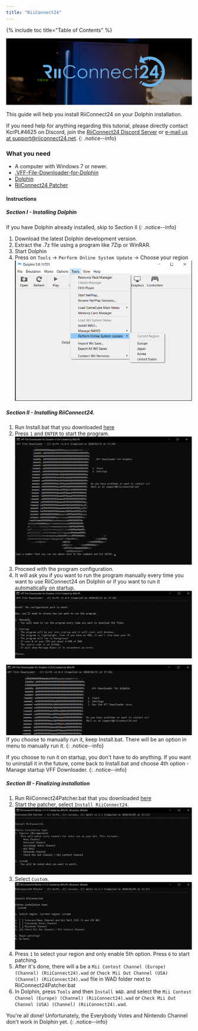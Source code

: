 ```yaml
---
title: "RiiConnect24"
---
```


{% include toc title="Table of Contents" %}

![RiiConnect24 Logo](/images/WiiRC24Logo.jpg)

This guide will help you install RiiConnect24 on your Dolphin installation.

If you need help for anything regarding this tutorial, please directly contact KcrPL#4625 on Discord, join the [RiiConnect24 Discord Server](https://discord.gg/b4Y7jfD) or [e-mail us at support@riiconnect24.net](mailto:support@riiconnect24.net).
{: .notice--info}

### What you need
* A computer with Windows 7 or newer.
* [.VFF-File-Downloader-for-Dolphin](https://github.com/RiiConnect24/.VFF-File-Downloader-for-Dolphin/releases)
* [Dolphin](https://dolphin-emu.org/download/) 
* [RiiConnect24 Patcher](https://github.com/RiiConnect24/RiiConnect24-Patcher/releases)

#### Instructions

##### Section I - Installing Dolphin

If you have Dolphin already installed, skip to Section II
{: .notice--info}

1. Download the latest Dolphin development version.
1. Extract the .7z file using a program like 7Zip or WinRAR.
1. Start Dolphin
1. Press on `Tools` -> `Perform Online System Update` -> Choose your region
![Perform Online System Update](/images/Dolphin_RC24/1.jpg)

##### Section II - Installing RiiConnect24.

1. Run Install.bat that you downloaded [here](https://github.com/RiiConnect24/.VFF-File-Downloader-for-Dolphin/releases)
1. Press `1` and `ENTER` to start the program.
![Main Menu](/images/Dolphin_RC24/2.jpg)
1. Proceed with the program configuration.
1. It will ask you if you want to run the program manually every time you want to use RiiConnect24 on Dolphin or if you want to run it automatically on startup.
![Choose how to boot the program](/images/Dolphin_RC24/3.jpg)

![Run once](/images/Dolphin_RC24/4.jpg)
<br>
If you choose to manually run it, keep Install.bat. There will be an option in menu to manually run it.
{: .notice--info}

If you choose to run it on startup, you don't have to do anything. If you want to uninstall it in the future, come back to Install.bat and choose 4th option - Manage startup VFF Downloader.
{: .notice--info}

##### Section III - Finalizing installation

1. Run RiiConnect24Patcher.bat that you downloaded [here](https://github.com/RiiConnect24/RiiConnect24-Patcher/releases)
1. Start the patcher, select `Install RiiConnect24`.
![Select Custom](/images/Dolphin_RC24/5.jpg)
1. Select `Custom`.
![Select Check Mii Out Channel](/images/Dolphin_RC24/6.jpg)
1. Press `1` to select your region and only enable 5th option. Press `6` to start patching.
1. After it's done, there will a be a `Mii Contest Channel (Europe) (Channel) (RiiConnect24).wad` or `Check Mii Out Channel (USA) (Channel) (RiiConnect24).wad` file in WAD folder next to RiiConnect24Patcher.bat
1. In Dolphin, press `Tools` and then `Install WAD`. and select the `Mii Contest Channel (Europe) (Channel) (RiiConnect24).wad` or `Check Mii Out Channel (USA) (Channel) (RiiConnect24).wad`.

You're all done! Unfortunately, the Everybody Votes and Nintendo Channel don't work in Dolphin yet.
{: .notice--info}
